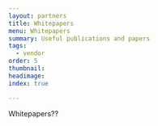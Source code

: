```yaml
---
layout: partners
title: Whitepapers
menu: Whitepapers
summary: Useful publications and papers
tags:
  - vendor
order: 5
thumbnail:
headimage:
index: true

---
```


Whitepapers??

